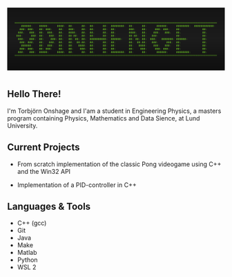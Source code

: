 ![Markdown Logo](https://raw.githubusercontent.com/OdinhengeT/OdinhengeT/master/Images/Logo_Slim.png)

#

## Hello There!
I'm Torbjörn Onshage and I'am a student in Engineering Physics, a masters program containing Physics, Mathematics and Data Sience, at Lund University.  

## Current Projects

* From scratch implementation of the classic Pong videogame using C++ and the Win32 API

* Implementation of a PID-controller in C++

## Languages & Tools
* C++ (gcc)
* Git
* Java
* Make
* Matlab
* Python
* WSL 2